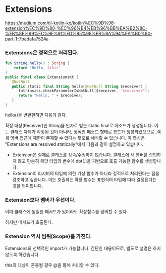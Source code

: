 # Extensions

https://medium.com/til-kotlin-ko/kotlin%EC%9D%98-extension%EC%9D%80-%EC%96%B4%EB%96%BB%EA%B2%8C-%EB%8F%99%EC%9E%91%ED%95%98%EB%8A%94%EA%B0%80-part-1-7badafa7524a

### Extensions은 정적으로 처리된다.

~~~kotlin
fun String.hello() : String {
    return "Hello, $this"
}
public final class ExtensionsKt {
   @NotNull
   public static final String hello(@NotNull String $receiver) {
      Intrinsics.checkParameterIsNotNull($receiver, "$receiver");
      return "Hello, " + $receiver;
   }
}
~~~
hello()을 변환한하면 다음과 같다. 

확장 대상(Receiver)인 String을 인자로 받는 static final로 메소드가 생성됩니다. 
이는 클래스 자체가 확장된 것이 아니라, 정적인 메소드 형태로 코드가 생성되었으므로 ,객체 멤버 접근에 제한이 존재할 수 있다는 뜻으로 해석할 수 있습니다. 
이 특성은 ”Extensions are resolved statically”에서 다음과 같이 설명하고 있습니다.

- Extension은 실제로 클래스를 상속/수정하지 않습니다. 클래스에 새 멤버를 삽입하지 않고 단순히 해당 타입의 변수에 dot(.)을 기반으로 호출 가능한 함수를 생성합니다.
- Extension이 리시버의 타입에 의한 가상 함수가 아니라 정적으로 처리된다는 점을 강조하고 싶습니다. 이는 호출되는 확장 함수는 표현식의 타입에 따라 결정된다는 것을 의미합니다.


### Extension보다 멤버가 우선이다.

이미 클래스에 동일한 메서드가 있더라도 확장함수를 정의할 수 있다. 

하지만 메서드가 호출된다.


### Extension 역시 범위(Scope)를 가진다.

Extensions의 선택적인 import가 가능합니다. 간단한 내용이므로, 별도로 설명은 하지 않도록 하겠습니다.

this의 대상이 혼동될 경우 @을 통해 처리할 수 있다.



## 

